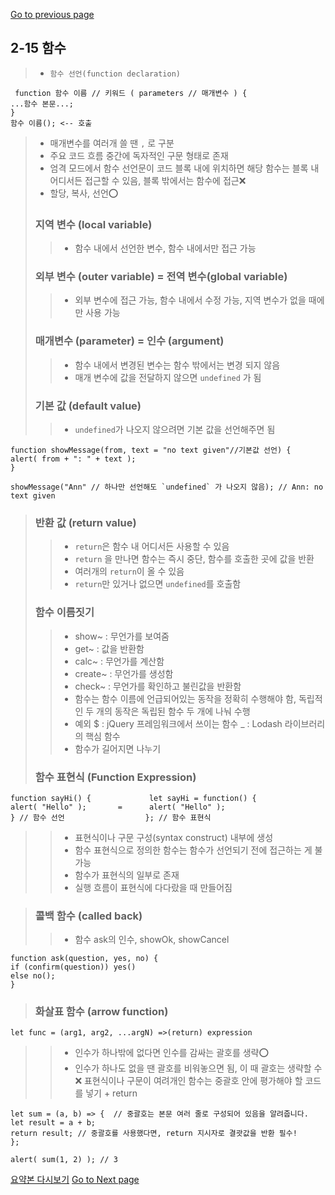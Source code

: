 [Go to previous page](README3.md)

## 2-15 함수

> - `함수 선언(function declaration)`

     function 함수 이름 // 키워드 ( parameters // 매개변수 ) {
    ...함수 본문...;
    }
    함수 이름(); <-- 호출

> - 매개변수를 여러개 쓸 땐 `,` 로 구분
> - 주요 코드 흐름 중간에 독자적인 구문 형태로 존재
> - 엄격 모드에서 함수 선언문이 코드 블록 내에 위치하면 해당 함수는 블록 내 어디서든 접근할 수 있음, 블록 밖에서는 함수에 접근❌
> - 할당, 복사, 선언⭕️
>
> ### 지역 변수 (local variable)
>
> > - 함수 내에서 선언한 변수, 함수 내에서만 접근 가능
>
> ### 외부 변수 (outer variable) = 전역 변수(global variable)
>
> > - 외부 변수에 접근 가능, 함수 내에서 수정 가능, 지역 변수가 없을 때에만 사용 가능
>
> ### 매개변수 (parameter) = 인수 (argument)
>
> > - 함수 내에서 변경된 변수는 함수 밖에서는 변경 되지 않음
> > - 매개 변수에 값을 전달하지 않으면 `undefined` 가 됨
>
> ### 기본 값 (default value)
>
> > - `undefined`가 나오지 않으려면 기본 값을 선언해주면 됨

    function showMessage(from, text = "no text given"//기본값 선언) {
    alert( from + ": " + text );
    }

    showMessage("Ann" // 하나만 선언해도 `undefined` 가 나오지 않음); // Ann: no text given

> ### 반환 값 (return value)
>
> > - `return`은 함수 내 어디서든 사용할 수 있음
> > - `return` 을 만나면 함수는 즉시 중단, 함수를 호출한 곳에 값을 반환
> > - 여러개의 `return`이 올 수 있음
> > - `return`만 있거나 없으면 `undefined`를 호출함
>
> ### 함수 이름짓기
>
> > - show~ : 무언가를 보여줌
> > - get~ : 값을 반환함
> > - calc~ : 무언가를 계산함
> > - create~ : 무언가를 생성함
> > - check~ : 무언가를 확인하고 불린값을 반환함
> > - 함수는 함수 이름에 언급되어있는 동작을 정확히 수행해야 함, 독립적인 두 개의 동작은 독립된 함수 두 개에 나눠 수행
> > - 예외 \$ : jQuery 프레임워크에서 쓰이는 함수
> >   \_ : Lodash 라이브러리의 핵심 함수
> > - 함수가 길어지면 나누기
>
> ### 함수 표현식 (Function Expression)

    function sayHi() {             let sayHi = function() {
    alert( "Hello" );       =      alert( "Hello" );
    } // 함수 선언                  }; // 함수 표현식

> > - 표현식이나 구문 구성(syntax construct) 내부에 생성
> > - 함수 표현식으로 정의한 함수는 함수가 선언되기 전에 접근하는 게 불가능
> > - 함수가 표현식의 일부로 존재
> > - 실행 흐름이 표현식에 다다랐을 때 만들어짐

> ### 콜백 함수 (called back)
>
> > - 함수 ask의 인수, showOk, showCancel

    function ask(question, yes, no) {
    if (confirm(question)) yes()
    else no();
    }

> ### 화살표 함수 (arrow function)

    let func = (arg1, arg2, ...argN) =>(return) expression

> > - 인수가 하나밖에 없다면 인수를 감싸는 괄호를 생략⭕️
> > - 인수가 하나도 없을 땐 괄호를 비워놓으면 됨, 이 때 괄호는 생략할 수❌
> >   표현식이나 구문이 여려개인 함수는 중괄호 안에 평가해야 할 코드를 넣기 + return

    let sum = (a, b) => {  // 중괄호는 본문 여러 줄로 구성되어 있음을 알려줍니다.
    let result = a + b;
    return result; // 중괄호를 사용했다면, return 지시자로 결괏값을 반환 필수!
    };

    alert( sum(1, 2) ); // 3

[요약본 다시보기](https://ko.javascript.info/javascript-specials)
[Go to Next page](README5.md)
